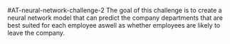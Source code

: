 #AT-neural-network-challenge-2
The goal of this challenge is to create a neural network model that can predict the company departments that are best suited for each employee aswell 
as whether employees are likely to leave the company. 
